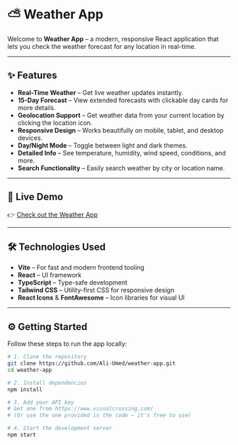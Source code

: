 # ⛅ Weather App

Welcome to **Weather App** – a modern, responsive React application that lets you check the weather forecast for any location in real-time.

---

## ✨ Features

- **Real-Time Weather** – Get live weather updates instantly.
- **15-Day Forecast** – View extended forecasts with clickable day cards for more details.
- **Geolocation Support** – Get weather data from your current location by clicking the location icon.
- **Responsive Design** – Works beautifully on mobile, tablet, and desktop devices.
- **Day/Night Mode** – Toggle between light and dark themes.
- **Detailed Info** – See temperature, humidity, wind speed, conditions, and more.
- **Search Functionality** – Easily search weather by city or location name.

---

## 🚀 Live Demo

👉 [Check out the Weather App](https://weather-app-tawny-zeta-38.vercel.app/)

---

## 🛠️ Technologies Used

- **Vite** – For fast and modern frontend tooling
- **React** – UI framework
- **TypeScript** – Type-safe development
- **Tailwind CSS** – Utility-first CSS for responsive design
- **React Icons** & **FontAwesome** – Icon libraries for visual UI

---

## ⚙️ Getting Started

Follow these steps to run the app locally:

```bash
# 1. Clone the repository
git clone https://github.com/Ali-Umed/weather-app.git
cd weather-app

# 2. Install dependencies
npm install

# 3. Add your API key
# Get one from https://www.visualcrossing.com/
# (Or use the one provided in the code – it's free to use)

# 4. Start the development server
npm start
```
